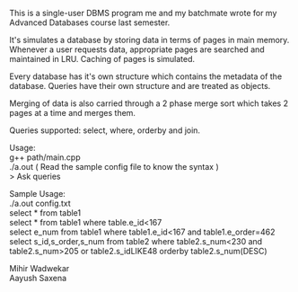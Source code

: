 This is a single-user DBMS program me and my batchmate wrote for my Advanced Databases course last semester.  

It's simulates a database by storing data in terms of pages in main memory. Whenever a user requests data,
appropriate pages are searched and maintained in LRU. Caching of pages is simulated.  

Every database has it's own structure which contains the metadata of the database. Queries have their own
structure and are treated as objects.  

Merging of data is also carried through a 2 phase merge sort which takes 2 pages at a time and merges them.  

Queries supported: select, where, orderby and join.  

Usage:  
	g++ path/main.cpp  
	./a.out <config file>  ( Read the sample config file to know the syntax )  
        > Ask queries  

Sample Usage:  
	./a.out config.txt  
	select * from table1  
	select * from table1 where table.e_id<167  
        select e_num from table1 where table1.e_id<167 and table1.e_order=462  
	select s_id,s_order,s_num from table2 where table2.s_num<230 and table2.s_num>205 or table2.s_idLIKE48 orderby table2.s_num(DESC)  

Mihir Wadwekar  
Aayush Saxena  
